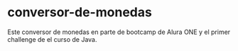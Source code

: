 # conversor-de-monedas

Este conversor de monedas en parte de bootcamp de Alura ONE y el primer
challenge de el curso de Java.
